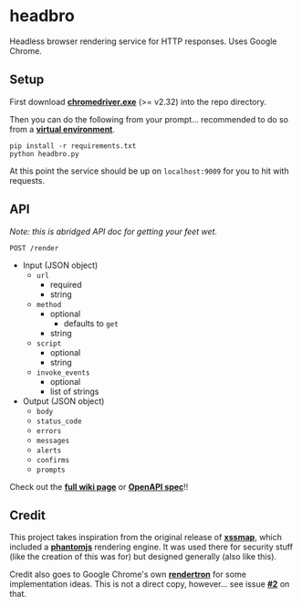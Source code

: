
# headbro

Headless browser rendering service for HTTP responses. Uses Google Chrome.

## Setup

First download [**chromedriver.exe**](https://sites.google.com/a/chromium.org/chromedriver/downloads) (>= v2.32) into the repo directory.

Then you can do the following from your prompt... recommended to do so from a [**virtual environment**](https://docs.python.org/3/library/venv.html).

```
pip install -r requirements.txt
python headbro.py
```

At this point the service should be up on `localhost:9009` for you to hit with requests.

## API

*Note: this is abridged API doc for getting your feet wet.*

`POST /render`

- Input (JSON object)
    - `url`
        - required
        - string
    - `method`
        - optional
            - defaults to `get`
        - string
    - `script`
        - optional
        - string
    - `invoke_events`
        - optional
        - list of strings
- Output (JSON object)
    - `body`
    - `status_code`
    - `errors`
    - `messages`
    - `alerts`
    - `confirms`
    - `prompts`
    
Check out the [**full wiki page**](https://github.com/gingeleski/headbro/wiki/API-documentation) or [**OpenAPI spec**](https://github.com/gingeleski/headbro/blob/master/swagger.json)!!

## Credit

This project takes inspiration from the original release of [**xssmap**](https://github.com/secdec/xssmap), which included a [**phantomjs**](https://en.wikipedia.org/wiki/PhantomJS) rendering engine. It was used there for security stuff (like the creation of this was for) but designed generally (also like this).

Credit also goes to Google Chrome's own [**rendertron**](https://github.com/GoogleChrome/rendertron) for some implementation ideas. This is not a direct copy, however... see issue [**#2**](https://github.com/gingeleski/headbro/issues/2) on that.
